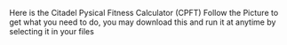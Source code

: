 Here is the Citadel Pysical Fitness Calculator (CPFT)
Follow the Picture to get what you need to do, you may download this and run it at anytime by selecting it in your files 

